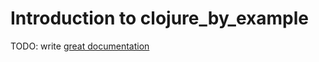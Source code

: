 # Introduction to clojure_by_example

TODO: write [great documentation](http://jacobian.org/writing/what-to-write/)

